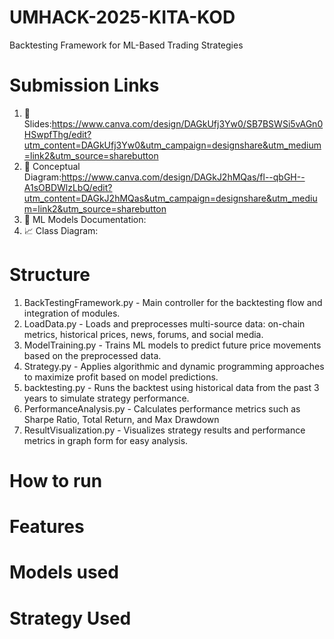 # UMHACK-2025-KITA-KOD 
Backtesting Framework for ML-Based Trading Strategies

# Submission Links
1. 📑 Slides:https://www.canva.com/design/DAGkUfj3Yw0/SB7BSWSi5vAGn0HSwpfThg/edit?utm_content=DAGkUfj3Yw0&utm_campaign=designshare&utm_medium=link2&utm_source=sharebutton
2. 🧠 Conceptual Diagram:https://www.canva.com/design/DAGkJ2hMQas/fl--qbGH--A1sOBDWlzLbQ/edit?utm_content=DAGkJ2hMQas&utm_campaign=designshare&utm_medium=link2&utm_source=sharebutton
3. 📄 ML Models Documentation:
4. 📈 Class Diagram:

# Structure
1. BackTestingFramework.py - Main controller for the backtesting flow and integration of modules.
2. LoadData.py - Loads and preprocesses multi-source data: on-chain metrics, historical prices, news, forums, and social media.
3. ModelTraining.py - Trains ML models to predict future price movements based on the preprocessed data.
4. Strategy.py - Applies algorithmic and dynamic programming approaches to maximize profit based on model predictions.
5. backtesting.py - Runs the backtest using historical data from the past 3 years to simulate strategy performance.
6. PerformanceAnalysis.py - Calculates performance metrics such as Sharpe Ratio, Total Return, and Max Drawdown
7. ResultVisualization.py - Visualizes strategy results and performance metrics in graph form for easy analysis.

# How to run 

# Features

# Models used

# Strategy Used
